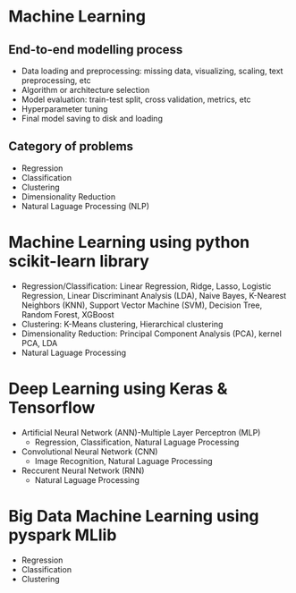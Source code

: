 Machine Learning
============
End-to-end modelling process
------------
- Data loading and preprocessing: missing data, visualizing, scaling, text preprocessing, etc
- Algorithm or architecture selection 
- Model evaluation: train-test split, cross validation, metrics, etc
- Hyperparameter tuning 
- Final model saving to disk and loading  

Category of problems
------------
- Regression
- Classification
- Clustering
- Dimensionality Reduction
- Natural Laguage Processing (NLP)

Machine Learning using python scikit-learn library
============
- Regression/Classification: Linear Regression, Ridge, Lasso, Logistic Regression, Linear Discriminant Analysis (LDA), Naive Bayes, K-Nearest Neighbors (KNN), Support Vector Machine (SVM), Decision Tree, Random Forest, XGBoost
- Clustering: K-Means clustering, Hierarchical clustering
- Dimensionality Reduction: Principal Component Analysis (PCA), kernel PCA, LDA
- Natural Laguage Processing 
  
Deep Learning using Keras & Tensorflow
============
- Artificial Neural Network (ANN)-Multiple Layer Perceptron (MLP)
  - Regression, Classification, Natural Laguage Processing
- Convolutional Neural Network (CNN)
  - Image Recognition, Natural Laguage Processing
- Reccurent Neural Network (RNN)
  - Natural Laguage Processing 

Big Data Machine Learning using pyspark MLlib
============
- Regression
- Classification
- Clustering
